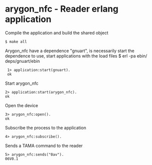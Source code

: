 
arygon_nfc - Reader erlang application
======

Compile the application and build the shared object

    $ make all

Arygon_nfc have a dependence "gnuart", is necessarily start the dependence to use, start applications with the load files
     $ erl -pa ebin/ deps/gnuart/ebin
     
     1> application:start(gnuart).
     ok

Start arygon_nfc
     
    2> application:start(arygon_nfc).
    ok

Open the device 

    3> arygon_nfc:open().
    ok

Subscribe the process to the application

    4> arygon_nfc:subscribe().

Sends a TAMA  command to the reader

    5> arygon_nfc:sends("0av").
    06V0.1
